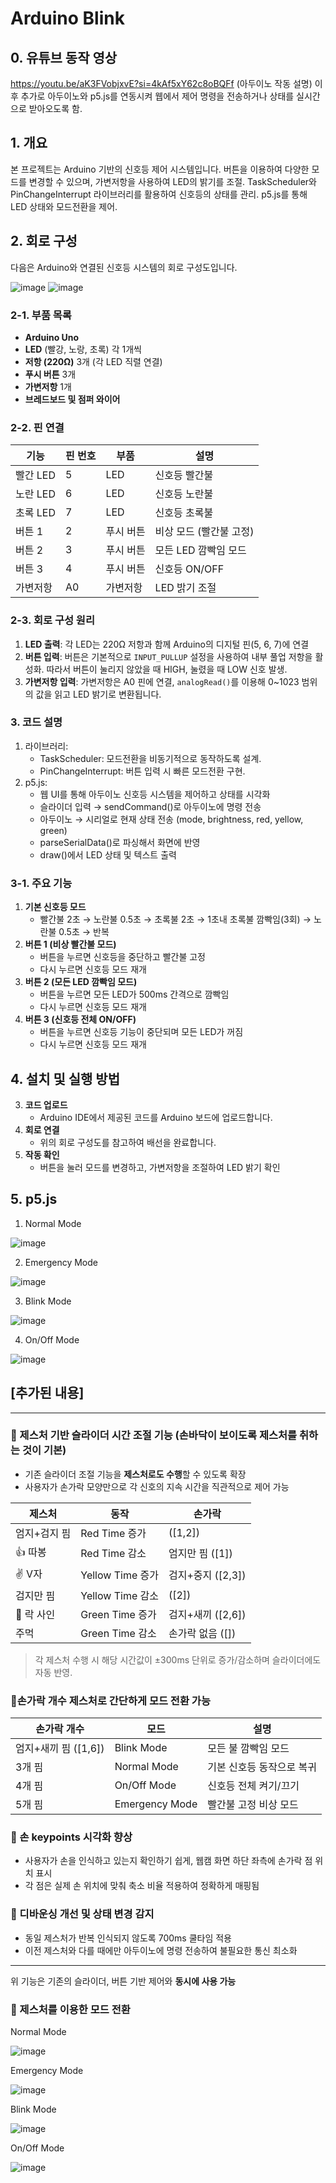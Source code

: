 # Arduino Blink

## 0. 유튜브 동작 영상
https://youtu.be/aK3FVobjxvE?si=4kAf5xY62c8oBQFf (아두이노 작동 설명)
이후 추가로 아두이노와 p5.js를 연동시켜 웹에서 제어 명령을 전송하거나 상태를 실시간으로 받아오도록 함.


## 1. 개요
본 프로젝트는 Arduino 기반의 신호등 제어 시스템입니다. 
버튼을 이용하여 다양한 모드를 변경할 수 있으며, 가변저항을 사용하여 LED의 밝기를 조절. 
TaskScheduler와 PinChangeInterrupt 라이브러리를 활용하여 신호등의 상태를 관리.
p5.js를 통해 LED 상태와 모드전환을 제어.

## 2. 회로 구성
다음은 Arduino와 연결된 신호등 시스템의 회로 구성도입니다.

![image](https://github.com/user-attachments/assets/0bb31a83-2848-43df-9ad3-0dc18720c3f1)
![image](https://github.com/user-attachments/assets/0734a13d-ee7f-4e89-b45e-8dec34cafe72)

### 2-1. 부품 목록
- **Arduino Uno**
- **LED** (빨강, 노랑, 초록) 각 1개씩
- **저항 (220Ω)** 3개 (각 LED 직렬 연결)
- **푸시 버튼** 3개
- **가변저항** 1개
- **브레드보드 및 점퍼 와이어**

### 2-2. 핀 연결
| 기능 | 핀 번호 | 부품 | 설명 |
|------|--------|------|------|
| 빨간 LED | 5 | LED | 신호등 빨간불 |
| 노란 LED | 6 | LED | 신호등 노란불 |
| 초록 LED | 7 | LED | 신호등 초록불 |
| 버튼 1 | 2 | 푸시 버튼 | 비상 모드 (빨간불 고정) |
| 버튼 2 | 3 | 푸시 버튼 | 모든 LED 깜빡임 모드 |
| 버튼 3 | 4 | 푸시 버튼 | 신호등 ON/OFF |
| 가변저항 | A0 | 가변저항 | LED 밝기 조절 |

### 2-3. 회로 구성 원리
1. **LED 출력**: 각 LED는 220Ω 저항과 함께 Arduino의 디지털 핀(5, 6, 7)에 연결
2. **버튼 입력**: 버튼은 기본적으로 `INPUT_PULLUP` 설정을 사용하여 내부 풀업 저항을 활성화. 따라서 버튼이 눌리지 않았을 때 HIGH, 눌렸을 때 LOW 신호 발생.
3. **가변저항 입력**: 가변저항은 A0 핀에 연결, `analogRead()`를 이용해 0~1023 범위의 값을 읽고 LED 밝기로 변환됩니다.

### 3. 코드 설명
1. 라이브러리:
   - TaskScheduler: 모드전환을 비동기적으로 동작하도록 설계.
   - PinChangeInterrupt: 버튼 입력 시 빠른 모드전환 구현.
2. p5.js:
   - 웹 UI를 통해 아두이노 신호등 시스템을 제어하고 상태를 시각화
   - 슬라이더 입력 → sendCommand()로 아두이노에 명령 전송
   - 아두이노 → 시리얼로 현재 상태 전송 (mode, brightness, red, yellow, green)
   - parseSerialData()로 파싱해서 화면에 반영
   - draw()에서 LED 상태 및 텍스트 출력
     
### 3-1. 주요 기능
1. **기본 신호등 모드**
   - 빨간불 2초 → 노란불 0.5초 → 초록불 2초 → 1초내 초록불 깜빡임(3회) → 노란불 0.5초 → 반복
2. **버튼 1 (비상 빨간불 모드)**
   - 버튼을 누르면 신호등을 중단하고 빨간불 고정
   - 다시 누르면 신호등 모드 재개
3. **버튼 2 (모든 LED 깜빡임 모드)**
   - 버튼을 누르면 모든 LED가 500ms 간격으로 깜빡임
   - 다시 누르면 신호등 모드 재개
4. **버튼 3 (신호등 전체 ON/OFF)**
   - 버튼을 누르면 신호등 기능이 중단되며 모든 LED가 꺼짐
   - 다시 누르면 신호등 모드 재개

## 4. 설치 및 실행 방법
3. **코드 업로드**
   - Arduino IDE에서 제공된 코드를 Arduino 보드에 업로드합니다.
4. **회로 연결**
   - 위의 회로 구성도를 참고하여 배선을 완료합니다.
5. **작동 확인**
   - 버튼을 눌러 모드를 변경하고, 가변저항을 조절하여 LED 밝기 확인
  
## 5. p5.js
1. Normal Mode
   
![image](https://github.com/user-attachments/assets/9b15d050-2bf1-4f00-9a6a-47e9691703f9)

2. Emergency Mode

![image](https://github.com/user-attachments/assets/e8b574ab-611c-4e57-b1e0-cb8dff2c4ade)

3. Blink Mode

![image](https://github.com/user-attachments/assets/0f1c09be-a1f5-4b76-bbde-fb337a290295)

4. On/Off Mode

![image](https://github.com/user-attachments/assets/a743e8a2-453d-4794-8cf3-27feedf20652)

## [추가된 내용]

---

### 🔹 제스처 기반 슬라이더 시간 조절 기능 (손바닥이 보이도록 제스처를 취하는 것이 기본)
- 기존 슬라이더 조절 기능을 **제스처로도 수행**할 수 있도록 확장
- 사용자가 손가락 모양만으로 각 신호의 지속 시간을 직관적으로 제어 가능

| 제스처 | 동작 | 손가락 |
|--------|------|------|
| 엄지+검지 핌 | Red Time 증가 | ([1,2]) |
| 👍 따봉 | Red Time 감소 | 엄지만 핌 ([1]) |
| ✌️ V자 | Yellow Time 증가 | 검지+중지 ([2,3]) |
| 검지만 핌 | Yellow Time 감소 | ([2]) |
| 🤘 락 사인 | Green Time 증가 | 검지+새끼 ([2,6]) |
| 주먹 | Green Time 감소 | 손가락 없음 ([]) |

> 각 제스처 수행 시 해당 시간값이 ±300ms 단위로 증가/감소하며 슬라이더에도 자동 반영.


### 🔹손가락 개수 제스처로 간단하게 모드 전환 가능

| 손가락 개수 | 모드 | 설명 |
|--------------|------|------|
| 엄지+새끼 핌 ([1,6]) | Blink Mode | 모든 불 깜빡임 모드 |
| 3개 핌 | Normal Mode | 기본 신호등 동작으로 복귀 |
| 4개 핌 | On/Off Mode | 신호등 전체 켜기/끄기 |
| 5개 핌 | Emergency Mode | 빨간불 고정 비상 모드 |


### 🔹 손 keypoints 시각화 향상
- 사용자가 손을 인식하고 있는지 확인하기 쉽게, 웹캠 화면 하단 좌측에 손가락 점 위치 표시
- 각 점은 실제 손 위치에 맞춰 축소 비율 적용하여 정확하게 매핑됨


### 🔹 디바운싱 개선 및 상태 변경 감지
- 동일 제스처가 반복 인식되지 않도록 700ms 쿨타임 적용
- 이전 제스처와 다를 때에만 아두이노에 명령 전송하여 불필요한 통신 최소화

---

위 기능은 기존의 슬라이더, 버튼 기반 제어와 **동시에 사용 가능**

### 🔹 제스처를 이용한 모드 전환
Normal Mode

![image](https://github.com/user-attachments/assets/4aed375b-ad1d-47ae-8798-d8a32b51966c)

Emergency Mode

![image](https://github.com/user-attachments/assets/abc0b030-2e6f-4d79-ac0a-603746b49c5c)

Blink Mode

![image](https://github.com/user-attachments/assets/6e9d9fe2-1586-40c6-a4ec-f7d8c703766f)

On/Off Mode

![image](https://github.com/user-attachments/assets/0307a6f5-fae5-4dfc-9391-4a0e61567b63)


